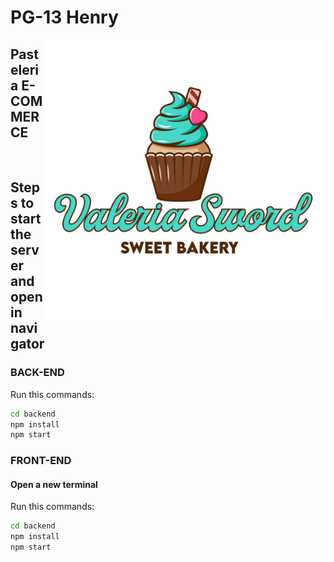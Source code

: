 # PG-13 Henry

<img align="right" src="my-app/src/Images/Logo Pasteleria.png" height="450px">

## Pasteleria E-COMMERCE

</br>

## Steps to start the server and open in navigator

### BACK-END

<p>Run this commands:</p>

```bash
cd backend
npm install
npm start
```

### FRONT-END

#### Open a new terminal

<p>Run this commands:</p>

```bash
cd backend
npm install
npm start
```
